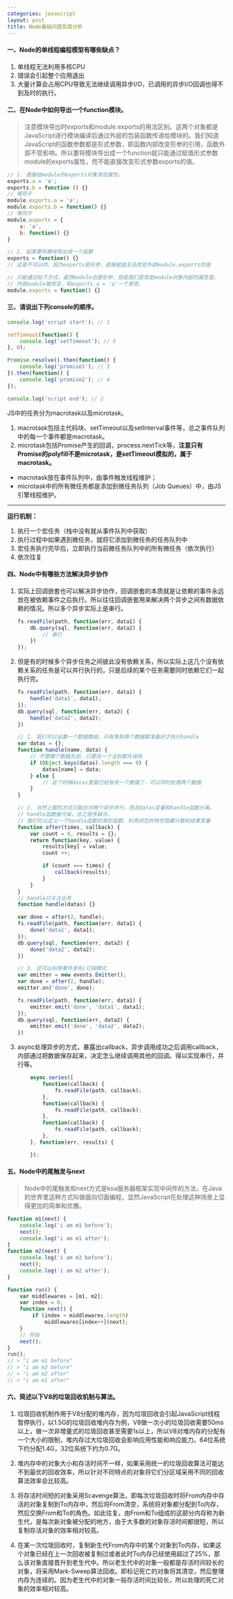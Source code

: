 ```yaml
---
categories: javascript
layout: post
title: Node基础问题及其分析
---
```


#### 一、Node的单线程编程模型有哪些缺点？
1. 单线程无法利用多核CPU
2. 错误会引起整个应用退出
3. 大量计算会占用CPU导致无法继续调用异步I/O，已调用的异步I/O回调也得不到及时的执行。

#### 二、在Node中如何导出一个function模块。
> 注意模块导出时exports和module.exports的用法区别。这两个对象都是JavaScript进行模块编译后通过外层的包装函数传递给模块的。我们知道JavaScript的函数参数都是形式参数，即函数内部改变形参的引用，函数外部不受影响。所以要将模块导出成一个function就只能通过赋值形式参数module的exports属性，而不能直接改变形式参数exports的值。

```javascript
// 1. 直接给module的exports对象添加属性。
exports.a = 'a';
exports.b = function () {}
// 等同于
module.exports.a = 'a';
module.exports.b = function() {}
// 等同于
module.exports = {
    a: 'a',
    b: function() {}
}

// 2. 如果要将模块导出成一个函数
exports = function() {} 
// 这是不可以的，因为exports是形参，直接赋值无法改变外部module.exports的值

// 只能通过如下方式，虽然module也是形参，但是我们是改变module对象内部的属性值，
// 外部module被改变，和exports.a = 'a'一个意思。
module.exports = function() {}
```

#### 三、请说出下列console的顺序。

```javascript
console.log('script start'); // 1 

setTimeout(function() {
    console.log('setTimeout'); // 5
}, 0);

Promise.resolve().then(function() {
    console.log('promise1'); // 3
}).then(function() {
    console.log('promise2'); // 4
});

console.log('script end'); // 2
```
JS中的任务分为macrotask以及microtask。
1. macrotask包括主代码块、setTimeout以及setInterval事件等，总之事件队列中的每一个事件都是macrotask。
2. microtask包括Promise产生的回调，process.nextTick等，**注意只有Promise的polyfill不是microtask，是setTimeout模拟的，属于macrotask。**

* macrotask放在事件队列中，由事件触发线程维护；
* microtask中的所有微任务都是添加到微任务队列（Job Queues）中，由JS引擎线程维护。

----
**运行机制：**
1. 执行一个宏任务（栈中没有就从事件队列中获取）
2. 执行过程中如果遇到微任务，就将它添加到微任务的任务队列中
3. 宏任务执行完毕后，立即执行当前微任务队列中的所有微任务（依次执行）
4. 依次往复

#### 四、Node中有哪些方法解决异步协作

1. 实际上回调嵌套也可以解决异步协作，回调嵌套的本质就是让依赖的事件永远放在被依赖事件之后执行。所以往往回调嵌套用来解决两个异步之间有数据依赖的情况。所以多个异步实际上是串行。

    ```javascript
    fs.readFile(path, function(err, data1) {
        db.query(sql, function(err, data2) {
            // 串行
        })
    });
    ```

2. 但是有的时候多个异步任务之间彼此没有依赖关系，所以实际上这几个没有依赖关系的任务是可以并行执行的，只是后续的某个任务需要同时依赖它们一起执行完。

    ```javascript
    fs.readFile(path, function(err, data1) {
        handle('data1', data1);
    });
    db.query(sql, function(err, data2) {
        handle('data2', data2);
    })

    // 1. 我们可以设置一个数据数组，只有等到两个数据都准备好才执行handle
    var datas = {};
    function handle(name, data) {
        // 不管哪个数据先到，只要另一个没到都先保存
        if (Object.keys(datas).length === 0) {
            datas[name] = data;
        } else {
            // 这个时候datas里面已经有另一个数据了，可以同时处理两个数据
        }
    }

    // 2. 当然上面的方式只能应对两个异步并行，而且datas变量和handle函数分离，
    // handle函数被污染，总之很多缺点。
    // 我们可以定义一个handle函数的高阶函数。利用闭包的特性隐藏计数和结果变量
    function after(times, callback) {
        var count = 0, results = {};
        return function(key, value) {
            results[key] = value;
            count ++;

            if (count === times) {
                callback(results);
            }
        }
    }
    // handle只关注业务
    function handle(datas) {}

    var done = after(2, handle);
    fs.readFile(path, function(err, data1) {
        done('data1', data1);
    });
    db.query(sql, function(err, data2) {
        done('data2', data2);
    })

    // 3. 还可以利用事件发布/订阅模式
    var emitter = new events.Emitter();
    var done = after(2, handle);
    emitter.on('done', done);

    fs.readFile(path, function(err, data1) {
        emitter.emit('done', 'data1', data1);
    });
    db.query(sql, function(err, data2) {
        emitter.emit('done', 'data2', data2);
    })    
    ```
3. async处理异步的方式，暴露出callback，异步调用成功之后调用callback，内部通过把数据保存起来，决定怎么继续调用其他的回调。得以实现串行，并行等。

    ```javascript
        async.series([ 
            function(callback) {
                fs.readFile(path, callback);
            }, 
            function(callback) {
                fs.readFile(path, callback);
            },
            function(callback) {
                fs.readFile(path, callback);
            },
        ], function(err, results) {

        });
    ```

#### 五、Node中的尾触发与next
> Node中的尾触发和next方式是koa服务器框架实现中间件的方法，在Java的世界里这种方式叫做面向切面编程，显然JavaScript在处理这种场景上显得更加的简单和优雅。

```javascript
function m1(next) {
    console.log('i am m1 before');
    next();
    console.log('i am m1 after');
}
function m2(next) {
    console.log('i am m2 before');
    next();
    console.log('i am m2 after');
}

function run() {
    var middlewares = [m1, m2];
    var index = 0;
    function next() {
        if (index < middlewares.length)
            middlewares[index++](next);
    }
    // 开始
    next();
}
run();
// > "i am m1 before"
// > "i am m2 before"
// > "i am m2 after"
// > "i am m1 after"
```

#### 六、简述以下V8的垃圾回收机制与算法。
1. 垃圾回收机制作用于V8分配的堆内存，因为垃圾回收会引起JavaScript线程暂停执行，以1.5G的垃圾回收堆内存为例，V8做一次小的垃圾回收需要50ms以上，做一次非增量式的垃圾回收甚至需要1s以上，所以V8对堆内存的分配有一个大小的限制，堆内存过大垃圾回收会影响应用性能和响应能力。64位系统下约分配1.4G，32位系统下约为0.7G。

2. 堆内存中的对象大小和存活时间不一样，如果采用统一的垃圾回收算法可能达不到最优的回收效率，所以针对不同特点的对象将它们分区域采用不同的回收算法效率会比较高。

3. 将存活时间短的对象采用Scavenge算法，即每次垃圾回收时将From内存中存活的对象复制到To内存中，然后将From清空，系统将对象都分配到To内存，然后交换From和To的角色。如此往复。由From和To组成的这部分内存称为新生代，是每次新对象被分配的地方，由于大多数的对象存活时间都很短，所以复制存活对象的效率相对较高。

4. 在某一次垃圾回收时，复制新生代From内存中的某个对象到To内存，如果这个对象已经在上一次回收被复制过或者此时To内存已经使用超过了25%，那么该对象直接晋升到老生代中。所以老生代中的对象一般都是存活时间较长的对象，将采用Mark-Sweep算法回收。即标记死亡的对象将其清空，然后整理内存为连续的。因为老生代中的对象一般存活时间比较长，所以处理的死亡对象的效率相对较高。











